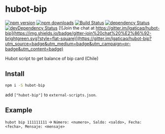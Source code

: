 # hubot-bip

[![npm version](https://img.shields.io/npm/v/hubot-bip.svg?style=flat-square)](https://www.npmjs.com/package/hubot-bip)
[![npm downloads](https://img.shields.io/npm/dm/hubot-bip.svg?style=flat-square)](https://www.npmjs.com/package/hubot-bip)
[![Build Status](https://img.shields.io/travis/lgaticaq/hubot-bip.svg?style=flat-square)](https://travis-ci.org/lgaticaq/hubot-bip)
[![dependency Status](https://img.shields.io/david/lgaticaq/hubot-bip.svg?style=flat-square)](https://david-dm.org/lgaticaq/hubot-bip#info=dependencies)
[![devDependency Status](https://img.shields.io/david/dev/lgaticaq/hubot-bip.svg?style=flat-square)](https://david-dm.org/lgaticaq/hubot-bip#info=devDependencies)
[![Join the chat at https://gitter.im/lgaticaq/hubot-bip](https://img.shields.io/badge/gitter-join%20chat%20%E2%86%92-brightgreen.svg?style=flat-square)](https://gitter.im/lgaticaq/hubot-bip?utm_source=badge&utm_medium=badge&utm_campaign=pr-badge&utm_content=badge)

Hubot script to get balance of bip card (Chile)

## Install
```bash
npm i -S hubot-bip
```

add `["hubot-bip"]` to `external-scripts.json`.

## Example
`hubot bip 111111111` -> `Número: <numero>, Saldo: <saldo>, Fecha: <fecha>, Mensaje: <mensaje>`

